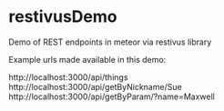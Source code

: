 # restivusDemo
Demo of REST endpoints in meteor via restivus library 

Example urls made available in this demo:

http://localhost:3000/api/things
http://localhost:3000/api/getByNickname/Sue
http://localhost:3000/api/getByParam/?name=Maxwell
